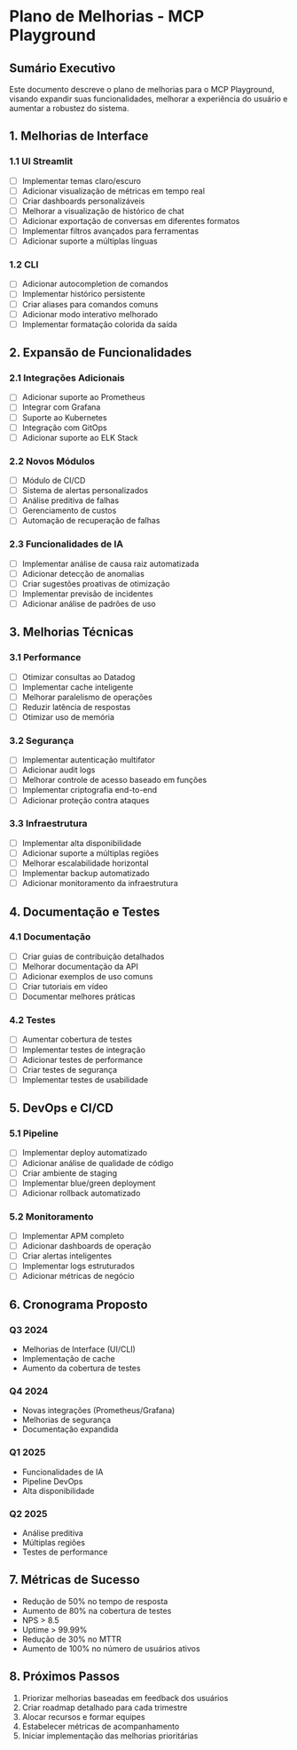 # Plano de Melhorias - MCP Playground

## Sumário Executivo

Este documento descreve o plano de melhorias para o MCP Playground, visando expandir suas funcionalidades, melhorar a experiência do usuário e aumentar a robustez do sistema.

## 1. Melhorias de Interface

### 1.1 UI Streamlit
- [ ] Implementar temas claro/escuro
- [ ] Adicionar visualização de métricas em tempo real
- [ ] Criar dashboards personalizáveis
- [ ] Melhorar a visualização de histórico de chat
- [ ] Adicionar exportação de conversas em diferentes formatos
- [ ] Implementar filtros avançados para ferramentas
- [ ] Adicionar suporte a múltiplas línguas

### 1.2 CLI
- [ ] Adicionar autocompletion de comandos
- [ ] Implementar histórico persistente
- [ ] Criar aliases para comandos comuns
- [ ] Adicionar modo interativo melhorado
- [ ] Implementar formatação colorida da saída

## 2. Expansão de Funcionalidades

### 2.1 Integrações Adicionais
- [ ] Adicionar suporte ao Prometheus
- [ ] Integrar com Grafana
- [ ] Suporte ao Kubernetes
- [ ] Integração com GitOps
- [ ] Adicionar suporte ao ELK Stack

### 2.2 Novos Módulos
- [ ] Módulo de CI/CD
- [ ] Sistema de alertas personalizados
- [ ] Análise preditiva de falhas
- [ ] Gerenciamento de custos
- [ ] Automação de recuperação de falhas

### 2.3 Funcionalidades de IA
- [ ] Implementar análise de causa raiz automatizada
- [ ] Adicionar detecção de anomalias
- [ ] Criar sugestões proativas de otimização
- [ ] Implementar previsão de incidentes
- [ ] Adicionar análise de padrões de uso

## 3. Melhorias Técnicas

### 3.1 Performance
- [ ] Otimizar consultas ao Datadog
- [ ] Implementar cache inteligente
- [ ] Melhorar paralelismo de operações
- [ ] Reduzir latência de respostas
- [ ] Otimizar uso de memória

### 3.2 Segurança
- [ ] Implementar autenticação multifator
- [ ] Adicionar audit logs
- [ ] Melhorar controle de acesso baseado em funções
- [ ] Implementar criptografia end-to-end
- [ ] Adicionar proteção contra ataques

### 3.3 Infraestrutura
- [ ] Implementar alta disponibilidade
- [ ] Adicionar suporte a múltiplas regiões
- [ ] Melhorar escalabilidade horizontal
- [ ] Implementar backup automatizado
- [ ] Adicionar monitoramento da infraestrutura

## 4. Documentação e Testes

### 4.1 Documentação
- [ ] Criar guias de contribuição detalhados
- [ ] Melhorar documentação da API
- [ ] Adicionar exemplos de uso comuns
- [ ] Criar tutoriais em vídeo
- [ ] Documentar melhores práticas

### 4.2 Testes
- [ ] Aumentar cobertura de testes
- [ ] Implementar testes de integração
- [ ] Adicionar testes de performance
- [ ] Criar testes de segurança
- [ ] Implementar testes de usabilidade

## 5. DevOps e CI/CD

### 5.1 Pipeline
- [ ] Implementar deploy automatizado
- [ ] Adicionar análise de qualidade de código
- [ ] Criar ambiente de staging
- [ ] Implementar blue/green deployment
- [ ] Adicionar rollback automatizado

### 5.2 Monitoramento
- [ ] Implementar APM completo
- [ ] Adicionar dashboards de operação
- [ ] Criar alertas inteligentes
- [ ] Implementar logs estruturados
- [ ] Adicionar métricas de negócio

## 6. Cronograma Proposto

### Q3 2024
- Melhorias de Interface (UI/CLI)
- Implementação de cache
- Aumento da cobertura de testes

### Q4 2024
- Novas integrações (Prometheus/Grafana)
- Melhorias de segurança
- Documentação expandida

### Q1 2025
- Funcionalidades de IA
- Pipeline DevOps
- Alta disponibilidade

### Q2 2025
- Análise preditiva
- Múltiplas regiões
- Testes de performance

## 7. Métricas de Sucesso

- Redução de 50% no tempo de resposta
- Aumento de 80% na cobertura de testes
- NPS > 8.5
- Uptime > 99.99%
- Redução de 30% no MTTR
- Aumento de 100% no número de usuários ativos

## 8. Próximos Passos

1. Priorizar melhorias baseadas em feedback dos usuários
2. Criar roadmap detalhado para cada trimestre
3. Alocar recursos e formar equipes
4. Estabelecer métricas de acompanhamento
5. Iniciar implementação das melhorias prioritárias